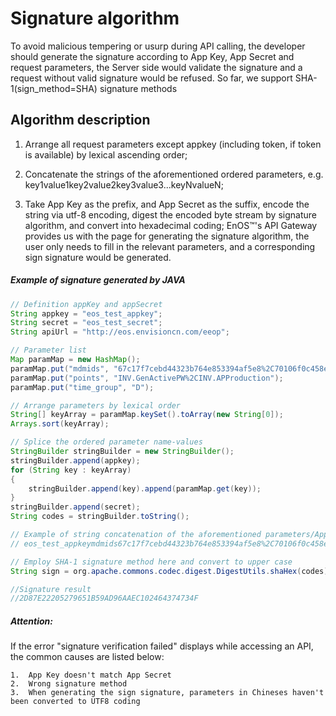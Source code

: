 # Signature algorithm

To avoid malicious tempering or usurp during API calling, the developer should generate the signature according to App Key, App Secret and request parameters, the Server side would validate the signature and a request without valid signature would be refused. So far, we support  SHA-1(sign_method=SHA) signature methods

## Algorithm description

1) Arrange all request parameters except appkey (including token, if token is available) by lexical ascending order;

2) Concatenate the  strings of the aforementioned ordered parameters, e.g. key1value1key2value2key3value3...keyNvalueN;

3) Take App Key as the prefix, and App Secret as the suffix, encode the string via utf-8 encoding, digest the encoded byte stream by signature algorithm, and convert into hexadecimal coding; EnOS™'s API Gateway provides us with the page for generating the signature algorithm, the user only needs to fill in the relevant parameters, and a corresponding sign signature would be generated.

##### Example of signature generated by JAVA

```java
// Definition appKey and appSecret
String appkey = "eos_test_appkey";
String secret = "eos_test_secret";
String apiUrl = "http://eos.envisioncn.com/eeop";

// Parameter list
Map paramMap = new HashMap();
paramMap.put("mdmids", "67c17f7cebd44323b764e853394af5e8%2C70106f0c458e4b3994e741670d6be659");
paramMap.put("points", "INV.GenActivePW%2CINV.APProduction");
paramMap.put("time_group", "D");

// Arrange parameters by lexical order
String[] keyArray = paramMap.keySet().toArray(new String[0]);
Arrays.sort(keyArray);

// Splice the ordered parameter name-values
StringBuilder stringBuilder = new StringBuilder();
stringBuilder.append(appkey);
for (String key : keyArray)
{
    stringBuilder.append(key).append(paramMap.get(key));
}                 
stringBuilder.append(secret);
String codes = stringBuilder.toString();

// Example of string concatenation of the aforementioned parameters/AppKey/AppSecret after splicing:
// eos_test_appkeymdmids67c17f7cebd44323b764e853394af5e8%2C70106f0c458e4b3994e741670d6be659pointsINV.GenActivePW%2CINV.APProductiontime_groupDeos_test_secret

// Employ SHA-1 signature method here and convert to upper case
String sign = org.apache.commons.codec.digest.DigestUtils.shaHex(codes).toUpperCase();

//Signature result
//2D87E22205279651B59AD96AAEC102464374734F
```

##### Attention:
If the error "signature verification failed" displays while accessing an API, the common causes are listed below:
```
1.  App Key doesn't match App Secret
2.  Wrong signature method
3.  When generating the sign signature, parameters in Chineses haven't been converted to UTF8 coding

```
